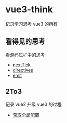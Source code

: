 # vue3-think
记录学习思考 vue3 的所有


## 看得见的思考

看源码过程中的思考

- [nextTick](https://github.com/cuixiaorui/vue3-think/blob/master/visualThinking/nextTick.md)
- [directives](https://github.com/cuixiaorui/vue3-think/blob/master/visualThinking/directives.md)
- [emit](https://github.com/cuixiaorui/vue3-think/blob/master/visualThinking/emit.md)


## 2To3

记录 vue2 升级 vue3 的过程

- [获取全局配置](https://github.com/cuixiaorui/vue3-think/blob/master/2To3/globalConfig.md)